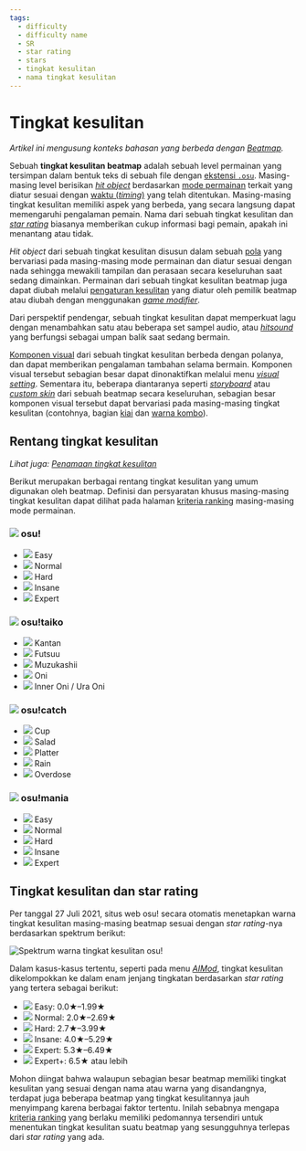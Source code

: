```yaml
---
tags:
  - difficulty
  - difficulty name
  - SR
  - star rating
  - stars
  - tingkat kesulitan
  - nama tingkat kesulitan
---
```


# Tingkat kesulitan

*Artikel ini mengusung konteks bahasan yang berbeda dengan [Beatmap](/wiki/Beatmap).*

Sebuah **tingkat kesulitan beatmap** adalah sebuah level permainan yang tersimpan dalam bentuk teks di sebuah file dengan [ekstensi `.osu`](/wiki/Client/File_formats/osu_(file_format)). Masing-masing level berisikan [*hit object*](/wiki/Gameplay/Hit_object) berdasarkan [mode permainan](/wiki/Game_mode) terkait yang diatur sesuai dengan [waktu (*timing*)](/wiki/Client/Beatmap_editor/Timing) yang telah ditentukan. Masing-masing tingkat kesulitan memiliki aspek yang berbeda, yang secara langsung dapat memengaruhi pengalaman pemain. Nama dari sebuah tingkat kesulitan dan [*star rating*](/wiki/Beatmap/Star_rating) biasanya memberikan cukup informasi bagi pemain, apakah ini menantang atau tidak.

*Hit object* dari sebuah tingkat kesulitan disusun dalam sebuah [pola](/wiki/Beatmap/Pattern) yang bervariasi pada masing-masing mode permainan dan diatur sesuai dengan nada sehingga mewakili tampilan dan perasaan secara keseluruhan saat sedang dimainkan. Permainan dari sebuah tingkat kesulitan beatmap juga dapat diubah melalui [pengaturan kesulitan](/wiki/Client/Beatmap_editor/Song_setup#difficulty) yang diatur oleh pemilik beatmap atau diubah dengan menggunakan [*game modifier*](/wiki/Gameplay/Game_modifier).

Dari perspektif pendengar, sebuah tingkat kesulitan dapat memperkuat lagu dengan menambahkan satu atau beberapa set sampel audio, atau [*hitsound*](/wiki/Beatmapping/Hitsound) yang berfungsi sebagai umpan balik saat sedang bermain.

[Komponen visual](/wiki/Beatmap) dari sebuah tingkat kesulitan berbeda dengan polanya, dan dapat memberikan pengalaman tambahan selama bermain. Komponen visual tersebut sebagian besar dapat dinonaktifkan melalui menu [*visual setting*](/wiki/Client/Interface/Visual_settings). Sementara itu, beberapa diantaranya seperti [*storyboard*](/wiki/Storyboard) atau [*custom skin*](/wiki/Skinning) dari sebuah beatmap secara keseluruhan, sebagian besar komponen visual tersebut dapat bervariasi pada masing-masing tingkat kesulitan (contohnya, bagian [kiai](/wiki/Gameplay/Kiai_time) dan [warna kombo](/wiki/Beatmapping/Combo_colour)).

## Rentang tingkat kesulitan

*Lihat juga: [Penamaan tingkat kesulitan](/wiki/Ranking_criteria/Difficulty_naming)*

Berikut merupakan berbagai rentang tingkat kesulitan yang umum digunakan oleh beatmap. Definisi dan persyaratan khusus masing-masing tingkat kesulitan dapat dilihat pada halaman [kriteria ranking](/wiki/Ranking_criteria) masing-masing mode permainan.

### ![](/wiki/shared/mode/osu.png) osu!

- ![](/wiki/shared/diff/easy-o.png?20211215) Easy
- ![](/wiki/shared/diff/normal-o.png?20211215) Normal
- ![](/wiki/shared/diff/hard-o.png?20211215) Hard
- ![](/wiki/shared/diff/insane-o.png?20211215) Insane
- ![](/wiki/shared/diff/expert-o.png?20211215) Expert

### ![](/wiki/shared/mode/taiko.png) osu!taiko

- ![](/wiki/shared/diff/easy-t.png?20211215) Kantan
- ![](/wiki/shared/diff/normal-t.png?20211215) Futsuu
- ![](/wiki/shared/diff/hard-t.png?20211215) Muzukashii
- ![](/wiki/shared/diff/insane-t.png?20211215) Oni
- ![](/wiki/shared/diff/expert-t.png?20211215) Inner Oni / Ura Oni

### ![](/wiki/shared/mode/catch.png) osu!catch

- ![](/wiki/shared/diff/easy-c.png?20211215) Cup
- ![](/wiki/shared/diff/normal-c.png?20211215) Salad
- ![](/wiki/shared/diff/hard-c.png?20211215) Platter
- ![](/wiki/shared/diff/insane-c.png?20211215) Rain
- ![](/wiki/shared/diff/expert-c.png?20211215) Overdose

### ![](/wiki/shared/mode/mania.png) osu!mania

- ![](/wiki/shared/diff/easy-m.png?20211215) Easy
- ![](/wiki/shared/diff/normal-m.png?20211215) Normal
- ![](/wiki/shared/diff/hard-m.png?20211215) Hard
- ![](/wiki/shared/diff/insane-m.png?20211215) Insane
- ![](/wiki/shared/diff/expert-m.png?20211215) Expert

## Tingkat kesulitan dan star rating

Per tanggal 27 Juli 2021, situs web osu! secara otomatis menetapkan warna tingkat kesulitan masing-masing beatmap sesuai dengan *star rating*-nya berdasarkan spektrum berikut:

![Spektrum warna tingkat kesulitan osu!](/wiki/shared/star-rating/spectrum.png)

Dalam kasus-kasus tertentu, seperti pada menu [*AIMod*](/wiki/Client/Beatmap_editor/AiMod), tingkat kesulitan dikelompokkan ke dalam enam jenjang tingkatan berdasarkan *star rating* yang tertera sebagai berikut:

- ![](/wiki/shared/diff/easy-o.png?20211215) Easy: 0.0★–1.99★
- ![](/wiki/shared/diff/normal-o.png?20211215) Normal: 2.0★–2.69★
- ![](/wiki/shared/diff/hard-o.png?20211215) Hard: 2.7★–3.99★
- ![](/wiki/shared/diff/insane-o.png?20211215) Insane: 4.0★–5.29★
- ![](/wiki/shared/diff/expert-o.png?20211215) Expert: 5.3★–6.49★
- ![](/wiki/shared/diff/expertplus-o.png?20211215) Expert+: 6.5★ atau lebih

Mohon diingat bahwa walaupun sebagian besar beatmap memiliki tingkat kesulitan yang sesuai dengan nama atau warna yang disandangnya, terdapat juga beberapa beatmap yang tingkat kesulitannya jauh menyimpang karena berbagai faktor tertentu. Inilah sebabnya mengapa [kriteria ranking](/wiki/Ranking_criteria) yang berlaku memiliki pedomannya tersendiri untuk menentukan tingkat kesulitan suatu beatmap yang sesungguhnya terlepas dari *star rating* yang ada.
